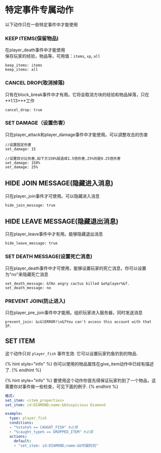 # 特定事件专属动作

以下动作只在一些特定事件中才能使用

### KEEP ITEMS(保留物品)

在player\_death事件中才能使用\
保存玩家的经验，物品等，可用值：`items`, `xp`, `all`

```
keep_items: items
keep_items: all
```

### CANCEL DROP(取消掉落)

只有在block\_break事件中才有用。它将会取消方块的经验和物品掉落，只在**1.13+**工作

```
cancel_drop: true
```

### SET DAMAGE（设置伤害）

只在player\_attack和player\_damage事件中才能使用。可以调整攻击的伤害

```
//设置固定伤害
set_damage: 15

//设置百分比伤害,如下方150%就造成1.5倍伤害,25%则是0.25倍伤害
set_damage: 150%
set_damage: 25%
```

## HIDE JOIN MESSAGE(隐藏进入消息)

只在player\_join事件才可使用。可以隐藏进入消息

```
hide_join_message: true
```

## HIDE LEAVE MESSAGE(隐藏退出消息)

只在player\_leave事件中才有用。能够隐藏退出消息

```
hide_leave_message: true
```

### SET DEATH MESSAGE(设置死亡消息)

只在player\_death事件中才可使用，能够设置玩家的死亡消息，你可以设置为"no"来隐藏死亡消息

```
set_death_message: &fAn angry cactus killed &e%player%&f.
set_death_message: no
```

### PREVENT JOIN(防止进入)

只在player\_pre\_join事件中才能用。组织玩家进入服务器，同时发送消息

```
prevent_join: &c&lERROR!\n&7You can't access this account with that IP.
```

## SET ITEM

这个动作只对 `player_fish` 事件生效. 它可以设置玩家钓鱼钓到的物品.

{% hint style="info" %}
你可以使用的物品属性在give\_item动作中已经有描述了.
{% endhint %}

{% hint style="info" %}
要使用这个动作你首先得保证玩家钓到了一个物品，这需要你对事件做一些检查，可见下面的例子.
{% endhint %}

```yaml
格式:
set_item: <item_properties>
set_item: id:DIAMOND;name:&bSuspicious Diamond
```

```yaml
example:
  type: player_fish
  conditions:
  - "%state% == CAUGHT_FISH" #必需
  - "%caught_type% == DROPPED_ITEM" #必需
  actions:
    default:
    - "set_item: id:DIAMOND;name:&b可疑的剑"
```
